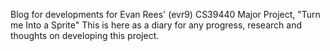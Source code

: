 Blog for developments for Evan Rees' (evr9) CS39440 Major Project, "Turn me Into a Sprite"
This is here as a diary for any progress, research and thoughts on developing this project.